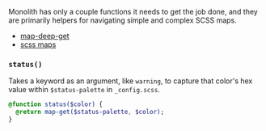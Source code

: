 Monolith has only a couple functions it needs to get the job done, and they are primarily helpers for navigating simple and complex SCSS maps.

* [map-deep-get](https://css-tricks.com/snippets/sass/deep-getset-maps/)
* [scss maps](https://www.sitepoint.com/using-sass-maps/)

### `status()`

Takes a keyword as an argument, like `warning`, to capture that color's hex value within `$status-palette` in `_config.scss`.

```sass
@function status($color) {
  @return map-get($status-palette, $color);
}
```


